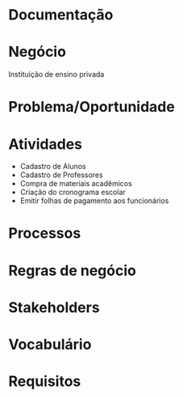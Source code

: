 # Documentação
Negócio 
=============
Instituição de ensino privada

Problema/Oportunidade
=====================

Atividades
==========
- Cadastro de Alunos
- Cadastro de Professores
- Compra de materiais acadêmicos
- Criação do cronograma escolar
- Emitir folhas de pagamento aos funcionários

Processos
==========

Regras de negócio
==================

Stakeholders
============

Vocabulário
============

Requisitos
===========



